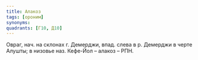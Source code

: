 ```yaml
---
title: Алакоз
tags: [ороним]
synonyms:
quadrants: [Г10, Д10]
---
```


Овраг, нач. на склонах г. Демерджи, впад. слева в р. Демерджи в черте Алушты; в
низовье наз. Кефе-Йол – алакоз – РПН.
